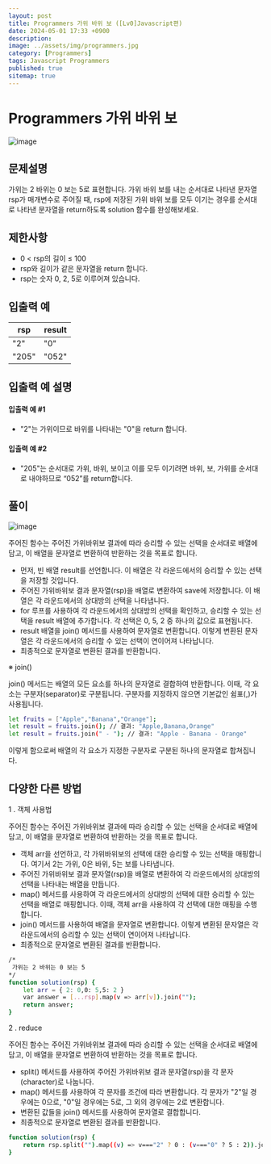 ```yaml
---
layout: post
title: Programmers 가위 바위 보 ([Lv0]Javascript편)
date: 2024-05-01 17:33 +0900
description: 
image: ../assets/img/programmers.jpg
category: [Programmers]
tags: Javascript Programmers
published: true
sitemap: true
---
```


# Programmers 가위 바위 보

![image](https://github.com/gnlgk/gnlgk.github.io/assets/161431748/e4395722-0331-40b0-929a-d463454c6f59)

## 문제설명

가위는 2 바위는 0 보는 5로 표현합니다. 가위 바위 보를 내는 순서대로 나타낸 문자열 rsp가 매개변수로 주어질 때, rsp에 저장된 가위 바위 보를 모두 이기는 경우를 순서대로 나타낸 문자열을 return하도록 solution 함수를 완성해보세요.

## 제한사항

* 0 < rsp의 길이 ≤ 100
* rsp와 길이가 같은 문자열을 return 합니다.
* rsp는 숫자 0, 2, 5로 이루어져 있습니다.

## 입출력 예

|rsp|result|
|---|---|
|"2"|"0"|
|"205"|"052"|

## 입출력 예 설명

#### 입출력 예 #1

* "2"는 가위이므로 바위를 나타내는 "0"을 return 합니다.

#### 입출력 예 #2

* "205"는 순서대로 가위, 바위, 보이고 이를 모두 이기려면 바위, 보, 가위를 순서대로 내야하므로 “052”를 return합니다.

## 풀이

![image](https://github.com/gnlgk/gnlgk.github.io/assets/161431748/78dcb824-9c8b-4858-a919-bc432b234a71)

주어진 함수는 주어진 가위바위보 결과에 따라 승리할 수 있는 선택을 순서대로 배열에 담고, 이 배열을 문자열로 변환하여 반환하는 것을 목표로 합니다.

* 먼저, 빈 배열 result를 선언합니다. 이 배열은 각 라운드에서의 승리할 수 있는 선택을 저장할 것입니다.
* 주어진 가위바위보 결과 문자열(rsp)을 배열로 변환하여 save에 저장합니다. 이 배열은 각 라운드에서의 상대방의 선택을 나타냅니다.
* for 루프를 사용하여 각 라운드에서의 상대방의 선택을 확인하고, 승리할 수 있는 선택을 result 배열에 추가합니다. 각 선택은 0, 5, 2 중 하나의 값으로 표현됩니다.
* result 배열을 join() 메서드를 사용하여 문자열로 변환합니다. 이렇게 변환된 문자열은 각 라운드에서의 승리할 수 있는 선택이 연이어져 나타납니다.
* 최종적으로 문자열로 변환된 결과를 반환합니다.

※ join()

join() 메서드는 배열의 모든 요소를 하나의 문자열로 결합하여 반환합니다. 이때, 각 요소는 구분자(separator)로 구분됩니다. 구분자를 지정하지 않으면 기본값인 쉼표(,)가 사용됩니다.

````bash
let fruits = ["Apple","Banana","Orange"];
let result = fruits.join(); // 결과: "Apple,Banana,Orange"
let result = fruits.join(" - "); // 결과: "Apple - Banana - Orange"
````

이렇게 함으로써 배열의 각 요소가 지정한 구분자로 구분된 하나의 문자열로 합쳐집니다.

## 다양한 다른 방법

1 . 객체 사용법

주어진 함수는 주어진 가위바위보 결과에 따라 승리할 수 있는 선택을 순서대로 배열에 담고, 이 배열을 문자열로 변환하여 반환하는 것을 목표로 합니다.

* 객체 arr을 선언하고, 각 가위바위보의 선택에 대한 승리할 수 있는 선택을 매핑합니다. 여기서 2는 가위, 0은 바위, 5는 보를 나타냅니다.
* 주어진 가위바위보 결과 문자열(rsp)을 배열로 변환하여 각 라운드에서의 상대방의 선택을 나타내는 배열을 만듭니다.
* map() 메서드를 사용하여 각 라운드에서의 상대방의 선택에 대한 승리할 수 있는 선택을 배열로 매핑합니다. 이때, 객체 arr을 사용하여 각 선택에 대한 매핑을 수행합니다.
* join() 메서드를 사용하여 배열을 문자열로 변환합니다. 이렇게 변환된 문자열은 각 라운드에서의 승리할 수 있는 선택이 연이어져 나타납니다.
* 최종적으로 문자열로 변환된 결과를 반환합니다.

````bash
/*
 가위는 2 바위는 0 보는 5
*/
function solution(rsp) {
    let arr = { 2: 0,0: 5,5: 2 }
    var answer = [...rsp].map(v => arr[v]).join("");
    return answer; 
}
````

2 . reduce

주어진 함수는 주어진 가위바위보 결과에 따라 승리할 수 있는 선택을 순서대로 배열에 담고, 이 배열을 문자열로 변환하여 반환하는 것을 목표로 합니다. 

* split() 메서드를 사용하여 주어진 가위바위보 결과 문자열(rsp)을 각 문자(character)로 나눕니다.
* map() 메서드를 사용하여 각 문자를 조건에 따라 변환합니다. 각 문자가 "2"일 경우에는 0으로, "0"일 경우에는 5로, 그 외의 경우에는 2로 변환합니다.
* 변환된 값들을 join() 메서드를 사용하여 문자열로 결합합니다.
* 최종적으로 문자열로 변환된 결과를 반환합니다.

````bash
function solution(rsp) {
    return rsp.split("").map((v) => v==="2" ? 0 : (v==="0" ? 5 : 2)).join("")
}
````
